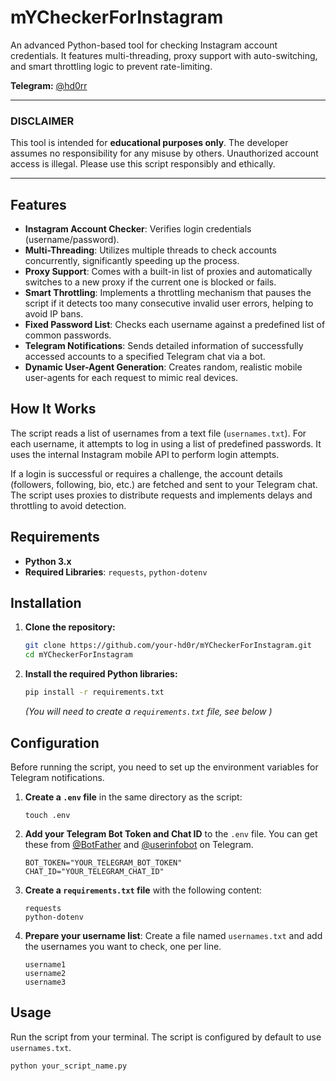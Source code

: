 # mYCheckerForInstagram

An advanced Python-based tool for checking Instagram account credentials. It features multi-threading, proxy support with auto-switching, and smart throttling logic to prevent rate-limiting.

**Telegram:** [@hd0rr](https://t.me/hd0rr )

---

### **DISCLAIMER**
This tool is intended for **educational purposes only**. The developer assumes no responsibility for any misuse by others. Unauthorized account access is illegal. Please use this script responsibly and ethically.

---

## Features

- **Instagram Account Checker**: Verifies login credentials (username/password).
- **Multi-Threading**: Utilizes multiple threads to check accounts concurrently, significantly speeding up the process.
- **Proxy Support**: Comes with a built-in list of proxies and automatically switches to a new proxy if the current one is blocked or fails.
- **Smart Throttling**: Implements a throttling mechanism that pauses the script if it detects too many consecutive invalid user errors, helping to avoid IP bans.
- **Fixed Password List**: Checks each username against a predefined list of common passwords.
- **Telegram Notifications**: Sends detailed information of successfully accessed accounts to a specified Telegram chat via a bot.
- **Dynamic User-Agent Generation**: Creates random, realistic mobile user-agents for each request to mimic real devices.

## How It Works

The script reads a list of usernames from a text file (`usernames.txt`). For each username, it attempts to log in using a list of predefined passwords. It uses the internal Instagram mobile API to perform login attempts.

If a login is successful or requires a challenge, the account details (followers, following, bio, etc.) are fetched and sent to your Telegram chat. The script uses proxies to distribute requests and implements delays and throttling to avoid detection.

## Requirements

- **Python 3.x**
- **Required Libraries**: `requests`, `python-dotenv`

## Installation

1.  **Clone the repository:**
    ```bash
    git clone https://github.com/your-hd0r/mYCheckerForInstagram.git
    cd mYCheckerForInstagram
    ```

2.  **Install the required Python libraries:**
    ```bash
    pip install -r requirements.txt
    ```
    *(You will need to create a `requirements.txt` file, see below )*

## Configuration

Before running the script, you need to set up the environment variables for Telegram notifications.

1.  **Create a `.env` file** in the same directory as the script:
    ```
    touch .env
    ```

2.  **Add your Telegram Bot Token and Chat ID** to the `.env` file. You can get these from [@BotFather](https://t.me/BotFather ) and [@userinfobot](https://t.me/userinfobot ) on Telegram.
    ```env
    BOT_TOKEN="YOUR_TELEGRAM_BOT_TOKEN"
    CHAT_ID="YOUR_TELEGRAM_CHAT_ID"
    ```

3.  **Create a `requirements.txt` file** with the following content:
    ```
    requests
    python-dotenv
    ```

4.  **Prepare your username list**:
    Create a file named `usernames.txt` and add the usernames you want to check, one per line.
    ```
    username1
    username2
    username3
    ```

## Usage

Run the script from your terminal. The script is configured by default to use `usernames.txt`.

```bash
python your_script_name.py
